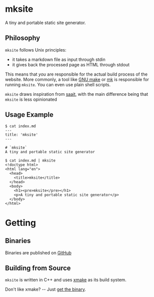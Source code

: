 # mksite
A tiny and portable static site generator.

## Philosophy
`mksite` follows Unix principles:
- it takes a markdown file as input through stdin
- it gives back the processed page as HTML through stdout

This means that *you* are responsible for the actual build process of the
website. More commonly, a tool like [GNU
make](https://www.gnu.org/software/make/manual/make.html) or
[mk](https://doc.cat-v.org/plan_9/4th_edition/papers/mk) is responsible for
running `mksite`. You can even use plain shell scripts.

`mksite` draws inspiration from [saait](https://git.codemadness.org/saait/),
with the main difference being that `mksite` is less opinionated

## Usage Example
```console
$ cat index.md
---
title: 'mksite'
---

# `mksite`
A tiny and portable static site generator

$ cat index.md | mksite
<!doctype html>
<html lang="en">
  <head>
    <title>mksite</title>
  </head>
  <body>
    <h1><pre>mksite</pre></h1>
    <p>A tiny and portable static site generator</p>
  </body>
</html>
```

# Getting

## Binaries
Binaries are published on
[GitHub](https://github.com/podikoglou/mksite/releases)

## Building from Source
`mksite` is written in C++ and uses [xmake](https://xmake.io) as its build
system.

Don't like xmake? -- Just [get the binary](https://github.com/podikoglou/mksite/releases).
